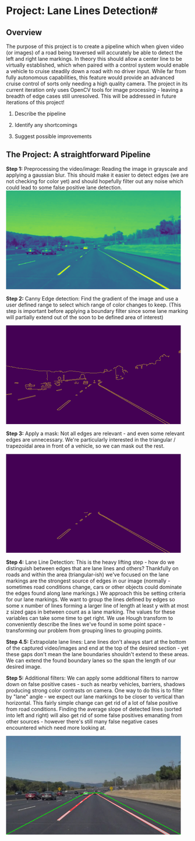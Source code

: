 # **Project: Lane Lines Detection**#

Overview
---

The purpose of this project is to create a pipeline which when given video (or images) of a road being traversed will accurately be able to detect the left and right lane markings. In theory this should allow a center line to be virtually established, which when paired with a control system would enable a vehicle to cruise steadily down a road with no driver input. While far from fully autonomous capabilities, this feature would provide an advanced cruise control of sorts only needing a high quality camera. The project in its current iteration only uses OpenCV tools for image processing - leaving a breadth of edge cases still unresolved. This will be addressed in future iterations of this project!


1. Describe the pipeline

2. Identify any shortcomings

3. Suggest possible improvements

The Project: A straightforward Pipeline
---

**Step 1:** Preprocessing the video/image: Reading the image in grayscale and applying a gaussian blur. This should make it easier to detect edges (we are not checking for color yet) and should hopefully filter out any noise which could lead to some false positive lane detection.
<img src="test_images_output/gauss_blur.jpg" width="480" alt="Blurred Image" />

**Step 2:** Canny Edge detection: Find the gradient of the image and use a user defined range to select which range of color changes to keep. (This step is important before applying a boundary filter since some lane marking will partially extend out of the soon to be defined area of interest)

<img src="test_images_output/_edges.jpg" width="480" alt="Edges Image" />

**Step 3:** Apply a mask: Not all edges are relevant - and even some relevant edges are unnecessary. We're particularly interested in the triangular / trapezoidal area in front of a vehicle, so we can mask out the rest. 

<img src="test_images_output/_mask.jpg" width="480" alt="Masked Image" />

**Step 4:** Lane Line Detection: This is the heavy lifting step - how do we distinguish between edges that are lane lines and others? Thankfully on roads and within the area (triangular-ish) we've focused on the lane markings are the strongest source of edges in our image (normally - sometimes road conditions change, cars or other objects could dominate the edges found along lane markings.) We approach this be setting criteria for our lane markings. We want to group the lines defined by edges so some x number of lines forming a larger line of length at least y with at most z sized gaps in between count as a lane marking. The values for these variables can take some time to get right. We use Hough transform to conveniently describe the lines we've found in some point space - transforming our problem from grouping lines to grouping points.

**Step 4.5:** Extrapolate lane lines: Lane lines don't always start at the bottom of the captured video/images and end at the top of the desired section - yet these gaps don't mean the lane boundaries shouldn't extend to these areas. We can extend the found boundary lanes so the span the length of our desired image.

**Step 5:** Additional filters: We can apply some additional filters to narrow down on false positive cases - such as nearby vehicles, barriers, shadows producing strong color contrasts on camera. One way to do this is to filter by "lane" angle - we expect our lane markings to be closer to vertical than horizontal. This fairly simple change can get rid of a lot of false positive from road conditions. Finding the average slope of detected lines (sorted into left and right) will also get rid of some false positives emanating from other sources - however there's still many false negative cases encountered which need more looking at. 

<img src="test_images_output/solidWhiteCurve_test.jpg" width="480" alt="Detected Image" />
